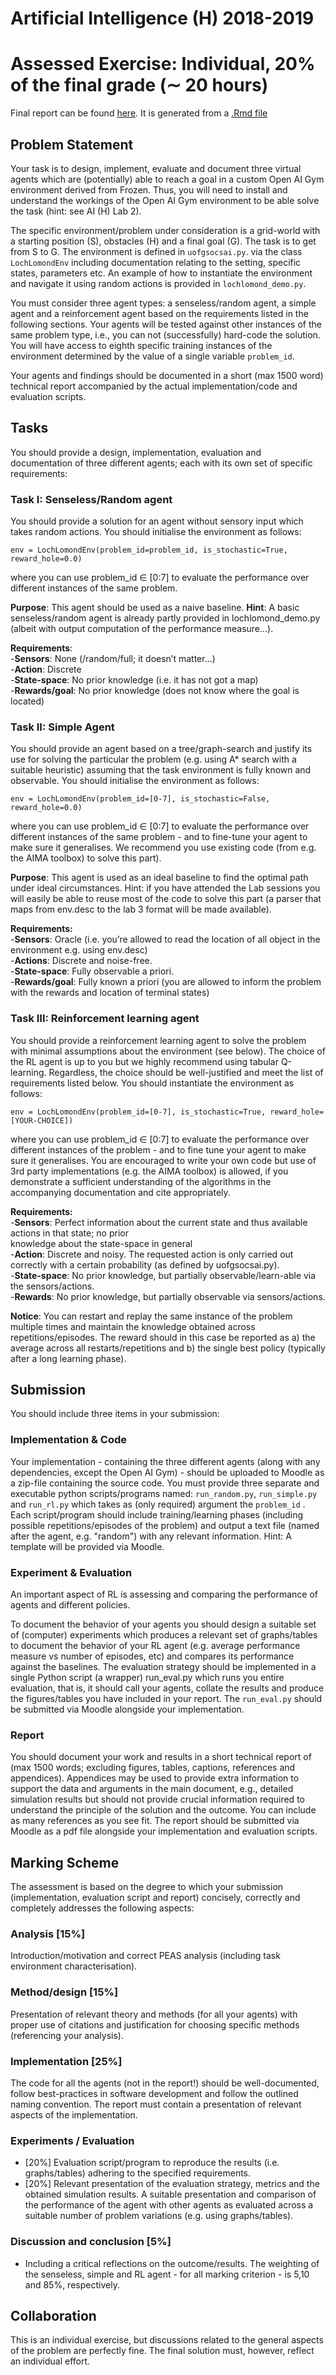 # Artificial Intelligence (H) 2018-2019
# Assessed Exercise: Individual, 20% of the final grade (∼ 20 hours)

Final report can be found [here](ai/report/project.pdf). It is generated from a [.Rmd file](ai/report/project.Rmd)

## Problem Statement
Your task is to design, implement, evaluate and document three virtual agents which are (potentially) able to reach a goal in a custom Open AI Gym environment derived from Frozen. Thus, you will need to install and understand the workings of the Open AI Gym environment to be able solve the task (hint: see AI (H) Lab 2).

The specific environment/problem under consideration is a grid-world with a starting position (S), obstacles (H) and a final goal (G). The task is to get from S to G. The environment is defined in `uofgsocsai.py`. via the class `LochLomondEnv` including documentation relating to the setting, specific states, parameters etc. An example of how to instantiate the environment and navigate it using random actions is provided in `lochlomond_demo.py`.

You must consider three agent types: a senseless/random agent, a simple agent and a reinforcement agent based on the requirements listed in the following sections. Your agents will be tested against other instances of the same problem type, i.e., you can not (successfully) hard-code the solution. You will have access to eighth specific training instances of the environment determined by the value of a single variable `problem_id`.

Your agents and findings should be documented in a short (max 1500 word) technical report accompanied by the actual implementation/code and evaluation scripts.

## Tasks
You should provide a design, implementation, evaluation and documentation of three different agents; each with its own set of specific requirements:

### Task I: Senseless/Random agent
You should provide a solution for an agent without sensory input which takes random actions. You should initialise the environment as follows:

`env = LochLomondEnv(problem_id=problem_id, is_stochastic=True, reward_hole=0.0)`

where you can use problem_id ∈ [0:7] to evaluate the performance over different instances of the same problem.

**Purpose**: This agent should be used as a naive baseline. 
**Hint**: A basic senseless/random agent is already partly provided in lochlomond_demo.py (albeit with output computation of the performance measure...).

**Requirements**:  
-**Sensors**: None (/random/full; it doesn’t matter...)  
-**Action**: Discrete  
-**State-space**: No prior knowledge (i.e. it has not got a map)  
-**Rewards/goal**: No prior knowledge (does not know where the goal is located)  

### Task II: Simple Agent
You should provide an agent based on a tree/graph-search and justify its use for solving the particular the problem (e.g. using A* search with a suitable heuristic) assuming that the task environment is fully known and observable. You should initialise the environment as follows:

`env = LochLomondEnv(problem_id=[0-7], is_stochastic=False, reward_hole=0.0)`

where you can use problem_id ∈ [0:7] to evaluate the performance over different instances of the same problem - and to fine-tune your agent to make sure it generalises. We recommend you use existing code (from e.g. the AIMA toolbox) to solve this part).

**Purpose**: This agent is used as an ideal baseline to find the optimal path under ideal circumstances. Hint: if you have attended the Lab sessions you will easily be able to reuse most of the code to solve this part (a parser that maps from env.desc to the lab 3 format will be made available).

**Requirements:**  
-**Sensors**: Oracle (i.e. you’re allowed to read the location of all object in the environment e.g. using env.desc)  
-**Actions**: Discrete and noise-free.  
-**State-space**: Fully observable a priori.  
-**Rewards/goal**: Fully known a priori (you are allowed to inform the problem with the rewards and location of terminal states)  

### Task III: Reinforcement learning agent
You should provide a reinforcement learning agent to solve the problem with minimal assumptions about the environment (see below). The choice of the RL agent is up to you but we highly recommend using tabular Q-learning. Regardless, the choice should be well-justified and meet the list of requirements listed below. You should instantiate the environment as follows:

`env = LochLomondEnv(problem_id=[0-7], is_stochastic=True, reward_hole=[YOUR-CHOICE])`

where you can use problem_id ∈ [0:7] to evaluate the performance over different instances of the problem - and to fine tune your agent to make sure it generalises. You are encouraged to write your own code but use of 3rd party implementations (e.g. the AIMA toolbox) is allowed, if you demonstrate a sufficient understanding of the algorithms in the accompanying documentation and cite appropriately.

**Requirements:**  
-**Sensors**: Perfect information about the current state and thus available actions in that state; no prior  
knowledge about the state-space in general  
-**Action**: Discrete and noisy. The requested action is only carried out correctly with a certain probability  (as defined by uofgsocsai.py).  
-**State-space**: No prior knowledge, but partially observable/learn-able via the sensors/actions.  
-**Rewards**: No prior knowledge, but partially observable via sensors/actions.  

**Notice**: You can restart and replay the same instance of the problem multiple times and maintain the knowledge obtained across repetitions/episodes. The reward should in this case be reported as a) the average across all restarts/repetitions and b) the single best policy (typically after a long learning phase).

## Submission
You should include three items in your submission:

### Implementation & Code
Your implementation - containing the three different agents (along with any dependencies, except the Open AI Gym) - should be uploaded to Moodle as a zip-file containing the source code. You must provide three separate and executable python scripts/programs named: `run_random.py`, `run_simple.py`
and `run_rl.py` which takes as (only required) argument the `problem_id` . Each script/program should include training/learning phases (including possible repetitions/episodes of the problem) and output a text file (named after the agent, e.g. "random") with any relevant information. Hint: A template will be provided via Moodle.

### Experiment & Evaluation
An important aspect of RL is assessing and comparing the performance of agents and different policies.

To document the behavior of your agents you should design a suitable set of (computer) experiments which produces a relevant set of graphs/tables to document the behavior of your RL agent (e.g. average performance measure vs number of episodes, etc) and compares its performance against the baselines. 
The evaluation strategy should be implemented in a single Python script (a wrapper) run_eval.py which runs you entire evaluation, that is, it should call your agents, collate the results and produce the figures/tables you have included in your report. The `run_eval.py` should be submitted via Moodle alongside your implementation.

### Report
You should document your work and results in a short technical report of (max 1500 words; excluding figures, tables, captions, references and appendices). Appendices may be used to provide extra information to support the data and arguments in the main document, e.g., detailed simulation results but should not provide crucial information required to understand the principle of the solution and the outcome. You can include as many references as you see fit. The report should be submitted via Moodle as a pdf file alongside your implementation and evaluation scripts.

## Marking Scheme
The assessment is based on the degree to which your submission (implementation, evaluation script and report) concisely, correctly and completely addresses the following aspects:

### Analysis [15%]
Introduction/motivation and correct PEAS analysis (including task environment characterisation).

### Method/design [15%]
Presentation of relevant theory and methods (for all your agents) with proper use of citations and justification for choosing specific methods (referencing your analysis).

### Implementation [25%]
The code for all the agents (not in the report!) should be well-documented, follow best-practices in software development and follow the outlined naming convention. The report must contain a presentation of relevant aspects of the implementation.

### Experiments / Evaluation
- [20%] Evaluation script/program to reproduce the results (i.e. graphs/tables) adhering to the specified requirements.
- [20%] Relevant presentation of the evaluation strategy, metrics and the obtained simulation results. A suitable presentation and comparison of the performance of the agent with other agents as evaluated across a suitable number of problem variations (e.g. using graphs/tables).

### Discussion and conclusion [5%]
- Including a critical reflections on the outcome/results. The weighting of the senseless, simple and RL agent - for all marking criterion - is 5,10 and 85%, respectively.

## Collaboration
This is an individual exercise, but discussions related to the general aspects of the problem are perfectly fine. The final solution must, however, reflect an individual effort.
